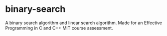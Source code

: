 # binary-search

A binary search algorithm and linear search algorithm. Made for an Effective Programming in C and C++ MIT course assessment.
